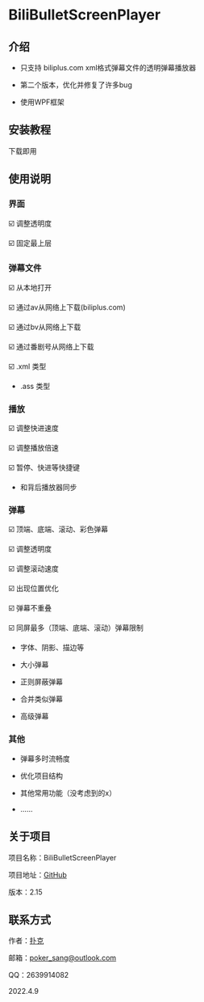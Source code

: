 # BiliBulletScreenPlayer

## 介绍

* 只支持 biliplus.com xml格式弹幕文件的透明弹幕播放器

* 第二个版本，优化并修复了许多bug

* 使用WPF框架

## 安装教程

下载即用

## 使用说明

### 界面

☑️ 调整透明度

☑️ 固定最上层

### 弹幕文件

☑️ 从本地打开

☑️ 通过av从网络上下载(biliplus.com)

☑️ 通过bv从网络上下载

☑️ 通过番剧号从网络上下载

☑️ .xml 类型

* .ass 类型

### 播放

☑️ 调整快进速度

☑️ 调整播放倍速

☑️ 暂停、快进等快捷键

* 和背后播放器同步

### 弹幕

☑️ 顶端、底端、滚动、彩色弹幕

☑️ 调整透明度

☑️ 调整滚动速度

☑️ 出现位置优化

☑️ 弹幕不重叠

☑️ 同屏最多（顶端、底端、滚动）弹幕限制

* 字体、阴影、描边等

* 大小弹幕

* 正则屏蔽弹幕

* 合并类似弹幕

* 高级弹幕

### 其他

* 弹幕多时流畅度

* 优化项目结构

* 其他常用功能（没考虑到的x）

* ……

## 关于项目

项目名称：BiliBulletScreenPlayer

项目地址：[GitHub](https://github.com/Poker-sang/BiliBulletScreenPlayer)

版本：2.15

## 联系方式

作者：[扑克](https://github.com/Poker-sang)

邮箱：poker_sang@outlook.com

QQ：2639914082

2022.4.9
